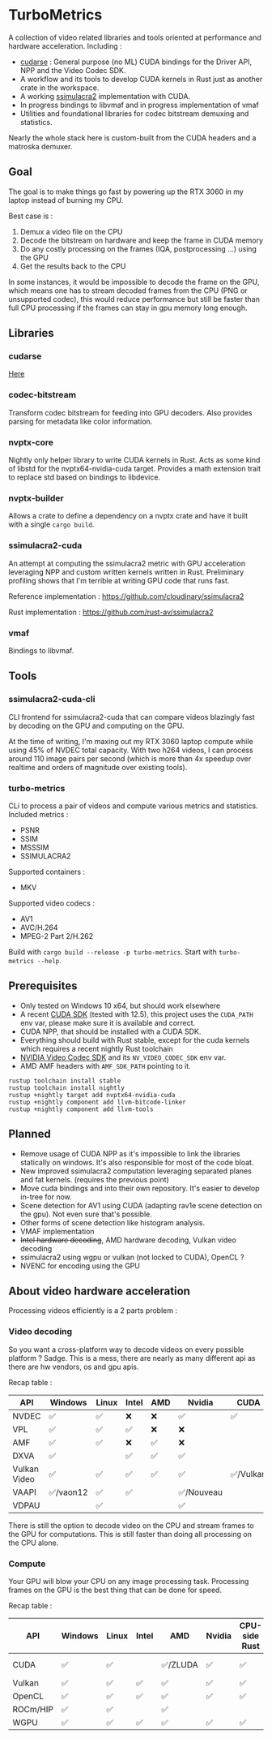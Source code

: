 # TurboMetrics

A collection of video related libraries and tools oriented at performance and hardware acceleration.
Including :

- [cudarse](crates/cudarse) : General purpose (no ML) CUDA bindings for the Driver API,
  NPP and the Video Codec SDK.
- A workflow and its tools to develop CUDA kernels in Rust just as another crate in the workspace.
- A working [ssimulacra2](https://github.com/cloudinary/ssimulacra2)
  implementation with CUDA.
- In progress bindings to libvmaf and in progress implementation of vmaf
- Utilities and foundational libraries for codec bitstream demuxing and statistics.

Nearly the whole stack here is custom-built from the CUDA headers and a matroska demuxer.

## Goal

The goal is to make things go fast by powering up the RTX 3060 in my laptop instead of burning my
CPU.

Best case is :

1. Demux a video file on the CPU
2. Decode the bitstream on hardware and keep the frame in CUDA memory
3. Do any costly processing on the frames (IQA, postprocessing ...) using the GPU
4. Get the results back to the CPU

In some instances, it would be impossible to decode the frame on the GPU, which means one has to
stream decoded frames from the CPU (PNG or unsupported codec), this would reduce performance but
still be faster than full CPU processing if the frames can stay in gpu memory long enough.

## Libraries

### cudarse

[Here](crates/cudarse)

### codec-bitstream

Transform codec bitstream for feeding into GPU decoders. Also provides parsing for metadata like
color information.

### nvptx-core

Nightly only helper library to write CUDA kernels in Rust. Acts as some kind of libstd for the
nvptx64-nvidia-cuda target. Provides a math extension trait to replace std based on bindings to
libdevice.

### nvptx-builder

Allows a crate to define a dependency on a nvptx crate and have it built with a single
`cargo build`.

### ssimulacra2-cuda

An attempt at computing the ssimulacra2 metric with GPU acceleration leveraging NPP and custom
written kernels written in Rust. Preliminary profiling shows that I'm terrible at writing GPU code
that runs fast.

Reference implementation : https://github.com/cloudinary/ssimulacra2

Rust implementation : https://github.com/rust-av/ssimulacra2

### vmaf

Bindings to libvmaf.

## Tools

### ssimulacra2-cuda-cli

CLI frontend for ssimulacra2-cuda that can compare videos blazingly fast by decoding on the GPU and
computing on the GPU.

At the time of writing, I'm maxing out my RTX 3060 laptop compute while using 45% of NVDEC total
capacity. With two h264 videos, I can process around 110 image pairs per second (which is more than
4x speedup over realtime and orders of magnitude over existing tools).

### turbo-metrics

CLi to process a pair of videos and compute various metrics and statistics.
Included metrics :

- PSNR
- SSIM
- MSSSIM
- SSIMULACRA2

Supported containers :

- MKV

Supported video codecs :

- AV1
- AVC/H.264
- MPEG-2 Part 2/H.262

Build with `cargo build --release -p turbo-metrics`. Start with `turbo-metrics --help`.

## Prerequisites

- Only tested on Windows 10 x64, but should work elsewhere
- A recent [CUDA SDK](https://developer.nvidia.com/cuda-toolkit) (tested with 12.5), this project
  uses the `CUDA_PATH` env var, please make sure it is available and correct.
- CUDA NPP, that should be installed with a CUDA SDK.
- Everything should build with Rust stable, except for the cuda kernels which requires a recent
  nightly Rust toolchain
- [NVIDIA Video Codec SDK](https://developer.nvidia.com/nvidia-video-codec-sdk/download) and its
  `NV_VIDEO_CODEC_SDK` env var.
- AMD AMF headers with `AMF_SDK_PATH` pointing to it.

```shell
rustup toolchain install stable
rustup toolchain install nightly
rustup +nightly target add nvptx64-nvidia-cuda
rustup +nightly component add llvm-bitcode-linker
rustup +nightly component add llvm-tools
```

## Planned

- Remove usage of CUDA NPP as it's impossible to link the libraries statically on windows. It's also
  responsible for most of the code bloat.
- New improved ssimulacra2 computation leveraging separated planes and fat kernels. (requires the
  previous point)
- Move cuda bindings and into their own repository. It's easier to develop in-tree for now.
- Scene detection for AV1 using CUDA (adapting rav1e scene detection on the gpu). Not even sure
  that's possible.
- Other forms of scene detection like histogram analysis.
- VMAF implementation
- ~~Intel hardware decoding~~, AMD hardware decoding, Vulkan video decoding
- ssimulacra2 using wgpu or vulkan (not locked to CUDA), OpenCL ?
- NVENC for encoding using the GPU

## About video hardware acceleration

Processing videos efficiently is a 2 parts problem :

### Video decoding

So you want a cross-platform way to decode videos on every possible platform ? Sadge. This is a
mess, there are nearly as many different api as there are hw vendors, os and gpu apis.

Recap table :

| API          | Windows  | Linux | Intel | AMD | Nvidia    | CUDA     | Vulkan | OpenCL | WGPU | AV1 | HEVC | AVC | MPEG2 | VC1 |
|--------------|----------|-------|-------|-----|-----------|----------|--------|--------|------|-----|------|-----|-------|-----|
| NVDEC        | ✅        | ✅     | ❌     | ❌   | ✅         | ✅        | ✅/CUDA | ✅      |      | ✅   | ✅    | ✅   | ✅     | ✅   |
| VPL          | ✅        | ✅     | ✅     | ❌   | ❌         |          |        |        |      | ✅   | ✅    | ✅   |       |     |
| AMF          | ✅        | ✅     | ❌     | ✅   | ❌         |          |        |        |      | ✅   | ✅    | ✅   |       |     |
| DXVA         | ✅        |       | ✅     | ✅   | ✅         |          |        |        | ✅    |     |      | ✅   | ✅     |     |
| Vulkan Video | ✅        | ✅     | ✅     | ✅   | ✅         | ✅/Vulkan | ✅      | ✅      | ✅    | ✅   | ✅    | ✅   |       |     |
| VAAPI        | ✅/vaon12 | ✅     | ✅     |     | ✅/Nouveau |          |        |        |      | ✅   | ✅    | ✅   |       |     |
| VDPAU        |          | ✅     |       |     | ✅         |          |        |        |      |     |      |     |       |     |

There is still the option to decode video on the CPU and stream frames to the GPU for computations.
This is still faster than doing all processing on the CPU alone.

### Compute

Your GPU will blow your CPU on any image processing task. Processing frames on the GPU is the best
thing that can be done for speed.

Recap table :

| API      | Windows | Linux | Intel | AMD     | Nvidia | CPU-side Rust | GPU-side Rust |
|----------|---------|-------|-------|---------|--------|---------------|---------------|
| CUDA     | ✅       | ✅     |       | ✅/ZLUDA | ✅      | ✅             | ✅/llvm ptx    |
| Vulkan   | ✅       | ✅     | ✅     | ✅       | ✅      | ✅             | ✅/SpirV       |
| OpenCL   | ✅       | ✅     | ✅     | ✅       | ✅      | ✅             | ✅/SpirV       |
| ROCm/HIP | ✅       | ✅     |       | ✅       |        |               |               |
| WGPU     | ✅       | ✅     | ✅     | ✅       | ✅      | ✅             | ✅/SpirV       |

